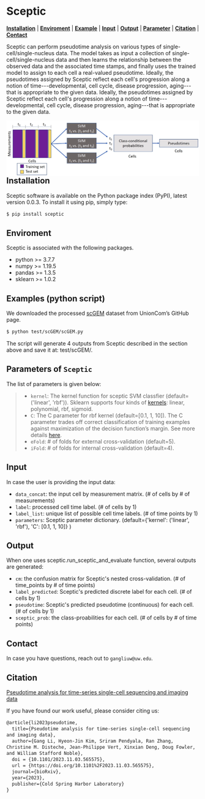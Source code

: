 # Sceptic

[**Installation**](#installation)
| [**Enviroment**](#enviroment)
| [**Example**](#example)
| [**Input**](#input)
| [**Output**](#output)
| [**Parameter**](#parameter)
| [**Citation**](#citation)
| [**Contact**](#contact)

Sceptic can perform pseudotime analysis on various types of single-cell/single-nucleus data. The model takes as input a collection of single-cell/single-nucleus data and then learns the relationship between the observed data and the associated time stamps, and finally uses the trained model to assign to each cell a real-valued pseudotime. Ideally, the pseudotimes assigned by Sceptic reflect each cell's progression along a notion of time---developmental, cell cycle, disease progression, aging---that is appropriate to the given data. Ideally, the pseudotimes assigned by Sceptic reflect each cell's progression along a notion of time---developmental, cell cycle, disease progression, aging---that is appropriate to the given data.

<img src="sceptic-schematic.jpg"
     alt="Sceptic schematic icon"
     style="float: left; margin-right: 10px;" />


## Installation<a id="installation"></a>
Sceptic software is available on the Python package index (PyPI), latest version 0.0.3. To install it using pip, simply type:
```bash
$ pip install sceptic
```

## Enviroment<a id="enviroment"></a>
Sceptic is associated with the following packages.
- python >= 3.7.7
- numpy >= 1.19.5   
- pandas >= 1.3.5
- sklearn >= 1.0.2 

## Examples (python script) <a id="examples"></a>
We downloaded the processed [scGEM](https://github.com/caokai1073/UnionCom/tree/master/scGEM) dataset from UnionCom’s GitHub page.

```bash
$ python test/scGEM/scGEM.py 
```
The script will generate 4 outputs from Sceptic described in the section above and save it at: test/scGEM/.

## Parameters of ```Sceptic``` <a id="parameter"></a>

The list of parameters is given below:
> + ```kernel```: The kernel function for sceptic SVM classfier (default=('linear', 'rbf')). Sklearn supports four kinds of [kernels](https://scikit-learn.org/stable/modules/svm.html#kernel-functions): linear, polynomial, rbf, sigmoid.  
> + ```C```: The C parameter for rbf kernel (default=[0.1, 1, 10]). The C parameter trades off correct classification of training examples against maximization of the decision function’s margin. See more details [here](https://scikit-learn.org/stable/auto_examples/svm/plot_rbf_parameters.html#sphx-glr-auto-examples-svm-plot-rbf-parameters-py).
> + ```eFold```: # of folds for external cross-validation (default=5).
> + ```iFold```: # of folds for internal cross-validation (default=4).

## Input<a id="input"></a>

In case the user is providing the input data:
- `data_concat`: the input cell by measurement matrix. (# of cells by # of measurements)
- `label`: processed cell time label. (# of cells by 1)
- `label_list`: unique list of possible cell time labels. (# of time points by 1)
- `parameters`: Sceptic parameter dictionary. (default={'kernel': ('linear', 'rbf'), 'C': [0.1, 1, 10]}
)

## Output<a id="output"></a>

When one uses sceptic.run_sceptic_and_evaluate function, several outputs are generated:
- `cm`: the confusion matrix for Sceptic's nested cross-validation. (# of time_points by # of time points)
- `label_predicted`: Sceptic's predicted discrete label for each cell. (# of cells by 1)
- `pseudotime`: Sceptic's predicted pseudotime (continuous) for each cell. (# of cells by 1)
- `sceptic_prob`: the class-proabilities for each cell. (# of cells by # of time points)


## Contact<a id="contact"></a>
In case you have questions, reach out to `gangliuw@uw.edu`.


## Citation<a id="citation"></a>
[Pseudotime analysis for time-series single-cell sequencing and imaging data](https://www.biorxiv.org/content/10.1101/2023.11.03.565575v1)

If you have found our work useful, please consider citing us:

```
@article{li2023pseudotime,
  title={Pseudotime analysis for time-series single-cell sequencing and imaging data},
  author={Gang Li, Hyeon-Jin Kim, Sriram Pendyala, Ran Zhang, Christine M. Disteche, Jean-Philippe Vert, Xinxian Deng, Doug Fowler, and William Stafford Noble},
  doi = {10.1101/2023.11.03.565575},	
  url = {https://doi.org/10.1101%2F2023.11.03.565575},
  journal={bioRxiv},
  year={2023},
  publisher={Cold Spring Harbor Laboratory}
}
```
